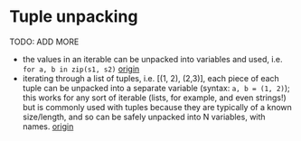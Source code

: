 # Tuple unpacking

TODO: ADD MORE

- the values in an iterable can be unpacked into variables and used, i.e. `for a, b in zip(s1, s2)` [origin](./exercise-concepts/hamming.md)
- iterating through a list of tuples, i.e. [(1, 2), (2,3)], each piece of each tuple can be unpacked into a separate variable (syntax: `a, b = (1, 2)`); this works for any sort of iterable (lists, for example, and even strings!) but is commonly used with tuples because they are typically of a known size/length, and so can be safely unpacked into N variables, with names. [origin](./exercise-concepts/hamming.md)
